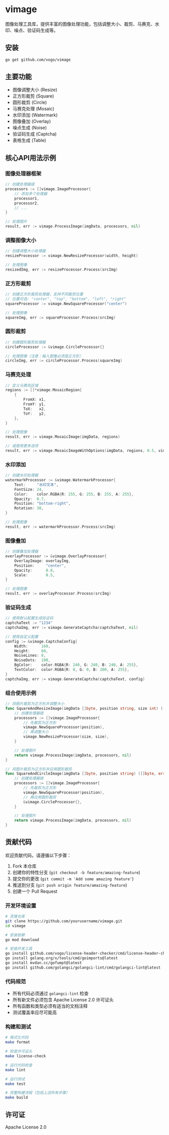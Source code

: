 # vimage

图像处理工具库，提供丰富的图像处理功能，包括调整大小、裁剪、马赛克、水印、噪点、验证码生成等。

## 安装

```bash
go get github.com/vogo/vimage
```

## 主要功能

- 图像调整大小 (Resize)
- 正方形裁剪 (Square)
- 圆形裁剪 (Circle)
- 马赛克处理 (Mosaic)
- 水印添加 (Watermark)
- 图像叠加 (Overlay)
- 噪点生成 (Noise)
- 验证码生成 (Captcha)
- 表格生成 (Table)

## 核心API用法示例

### 图像处理器框架

```go
// 创建处理器链
processors := []vimage.ImageProcessor{
    // 添加多个处理器
    processor1,
    processor2,
    // ...
}

// 处理图片
result, err := vimage.ProcessImage(imgData, processors, nil)
```

### 调整图像大小

```go
// 创建调整大小处理器
resizeProcessor := vimage.NewResizeProcessor(width, height)

// 处理图像
resizedImg, err := resizeProcessor.Process(srcImg)
```

### 正方形裁剪

```go
// 创建正方形裁剪处理器，支持不同裁剪位置
// 位置可选: "center", "top", "bottom", "left", "right"
squareProcessor := vimage.NewSquareProcessor("center")

// 处理图像
squareImg, err := squareProcessor.Process(srcImg)
```

### 圆形裁剪

```go
// 创建圆形裁剪处理器
circleProcessor := &vimage.CircleProcessor{}

// 处理图像（注意：输入图像必须是正方形）
circleImg, err := circleProcessor.Process(squareImg)
```

### 马赛克处理

```go
// 定义马赛克区域
regions := []*vimage.MosaicRegion{
    {
        FromX: x1,
        FromY: y1,
        ToX:   x2,
        ToY:   y2,
    },
}

// 处理图像
result, err := vimage.MosaicImage(imgData, regions)

// 或使用更多选项
result, err := vimage.MosaicImageWithOptions(imgData, regions, 0.5, vimage.DirectionLeft)
```

### 水印添加

```go
// 创建水印处理器
watermarkProcessor := &vimage.WatermarkProcessor{
    Text:     "水印文本",
    FontSize: 24,
    Color:    color.RGBA{R: 255, G: 255, B: 255, A: 255},
    Opacity:  0.7,
    Position: "bottom-right",
    Rotation: 30,
}

// 处理图像
result, err := watermarkProcessor.Process(srcImg)
```

### 图像叠加

```go
// 创建叠加处理器
overlayProcessor := &vimage.OverlayProcessor{
    OverlayImage: overlayImg,
    Position:     "center",
    Opacity:      0.8,
    Scale:        0.5,
}

// 处理图像
result, err := overlayProcessor.Process(srcImg)
```

### 验证码生成

```go
// 使用默认配置生成验证码
captchaText := "1234"
captchaImg, err := vimage.GenerateCaptcha(captchaText, nil)

// 使用自定义配置
config := &vimage.CaptchaConfig{
    Width:      160,
    Height:     60,
    NoiseLines: 8,
    NoiseDots:  100,
    BgColor:    color.RGBA{R: 240, G: 240, B: 240, A: 255},
    TextColor:  color.RGBA{R: 0, G: 0, B: 200, A: 255},
}
captchaImg, err := vimage.GenerateCaptcha(captchaText, config)
```

### 组合使用示例

```go
// 将图片裁剪为正方形并调整大小
func SquareAndResizeImage(imgData []byte, position string, size int) ([]byte, error) {
    // 创建处理器链
    processors := []vimage.ImageProcessor{
        // 先裁剪为正方形
        vimage.NewSquareProcessor(position),
        // 再调整大小
        vimage.NewResizeProcessor(size, size),
    }

    // 处理图片
    return vimage.ProcessImage(imgData, processors, nil)
}

// 将图片裁剪为正方形并应用圆形裁剪
func SquareAndCircleImage(imgData []byte, position string) ([]byte, error) {
    // 创建处理器链
    processors := []vimage.ImageProcessor{
        // 先裁剪为正方形
        vimage.NewSquareProcessor(position),
        // 再应用圆形裁剪
        &vimage.CircleProcessor{},
    }

    // 处理图片
    return vimage.ProcessImage(imgData, processors, nil)
}
```

## 贡献代码

欢迎贡献代码，请遵循以下步骤：

1. Fork 本仓库
2. 创建你的特性分支 (`git checkout -b feature/amazing-feature`)
3. 提交你的更改 (`git commit -m 'Add some amazing feature'`)
4. 推送到分支 (`git push origin feature/amazing-feature`)
5. 创建一个 Pull Request

### 开发环境设置

```bash
# 克隆仓库
git clone https://github.com/yourusername/vimage.git
cd vimage

# 安装依赖
go mod download

# 安装开发工具
go install github.com/vogo/license-header-checker/cmd/license-header-checker@latest
go install golang.org/x/tools/cmd/goimports@latest
go install mvdan.cc/gofumpt@latest
go install github.com/golangci/golangci-lint/cmd/golangci-lint@latest
```

### 代码规范

- 所有代码必须通过 `golangci-lint` 检查
- 所有新文件必须包含 Apache License 2.0 许可证头
- 所有函数和类型必须有适当的文档注释
- 测试覆盖率应尽可能高

### 构建和测试

```bash
# 格式化代码
make format

# 检查许可证头
make license-check

# 运行代码检查
make lint

# 运行测试
make test

# 完整构建流程（包括上述所有步骤）
make build
```

## 许可证

Apache License 2.0

